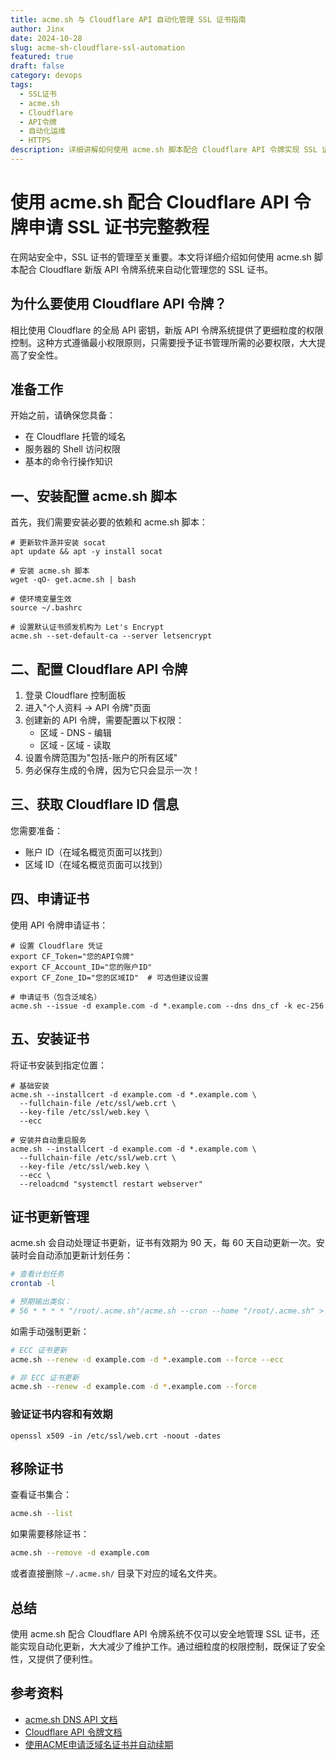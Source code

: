 ```yaml
---
title: acme.sh 与 Cloudflare API 自动化管理 SSL 证书指南
author: Jinx
date: 2024-10-28
slug: acme-sh-cloudflare-ssl-automation
featured: true
draft: false
category: devops
tags:
  - SSL证书
  - acme.sh
  - Cloudflare
  - API令牌
  - 自动化运维
  - HTTPS
description: 详细讲解如何使用 acme.sh 脚本配合 Cloudflare API 令牌实现 SSL 证书的自动化申请与更新，包括最小权限配置、证书安装部署及自动更新维护的完整实践方案
---
```


# 使用 acme.sh 配合 Cloudflare API 令牌申请 SSL 证书完整教程

在网站安全中，SSL 证书的管理至关重要。本文将详细介绍如何使用 acme.sh 脚本配合 Cloudflare 新版 API 令牌系统来自动化管理您的 SSL 证书。

## 为什么要使用 Cloudflare API 令牌？

相比使用 Cloudflare 的全局 API 密钥，新版 API 令牌系统提供了更细粒度的权限控制。这种方式遵循最小权限原则，只需要授予证书管理所需的必要权限，大大提高了安全性。

## 准备工作

开始之前，请确保您具备：

- 在 Cloudflare 托管的域名
- 服务器的 Shell 访问权限
- 基本的命令行操作知识

## 一、安装配置 acme.sh 脚本

首先，我们需要安装必要的依赖和 acme.sh 脚本：

```shell
# 更新软件源并安装 socat
apt update && apt -y install socat

# 安装 acme.sh 脚本
wget -qO- get.acme.sh | bash

# 使环境变量生效
source ~/.bashrc

# 设置默认证书颁发机构为 Let's Encrypt
acme.sh --set-default-ca --server letsencrypt
```

## 二、配置 Cloudflare API 令牌

1. 登录 Cloudflare 控制面板
2. 进入"个人资料 → API 令牌"页面
3. 创建新的 API 令牌，需要配置以下权限：
   - 区域 - DNS - 编辑
   - 区域 - 区域 - 读取
4. 设置令牌范围为"包括-账户的所有区域"
5. 务必保存生成的令牌，因为它只会显示一次！

## 三、获取 Cloudflare ID 信息

您需要准备：

- 账户 ID（在域名概览页面可以找到）
- 区域 ID（在域名概览页面可以找到）

## 四、申请证书

使用 API 令牌申请证书：

```shell
# 设置 Cloudflare 凭证
export CF_Token="您的API令牌"
export CF_Account_ID="您的账户ID"
export CF_Zone_ID="您的区域ID"  # 可选但建议设置

# 申请证书（包含泛域名）
acme.sh --issue -d example.com -d *.example.com --dns dns_cf -k ec-256
```

## 五、安装证书

将证书安装到指定位置：

```shell
# 基础安装
acme.sh --installcert -d example.com -d *.example.com \
  --fullchain-file /etc/ssl/web.crt \
  --key-file /etc/ssl/web.key \
  --ecc

# 安装并自动重启服务
acme.sh --installcert -d example.com -d *.example.com \
  --fullchain-file /etc/ssl/web.crt \
  --key-file /etc/ssl/web.key \
  --ecc \
  --reloadcmd "systemctl restart webserver"
```

## 证书更新管理

acme.sh 会自动处理证书更新，证书有效期为 90 天，每 60 天自动更新一次。安装时会自动添加更新计划任务：

```bash
# 查看计划任务
crontab -l

# 预期输出类似：
# 56 * * * * "/root/.acme.sh"/acme.sh --cron --home "/root/.acme.sh" > /dev/null
```

如需手动强制更新：

```bash
# ECC 证书更新
acme.sh --renew -d example.com -d *.example.com --force --ecc

# 非 ECC 证书更新
acme.sh --renew -d example.com -d *.example.com --force
```

### 验证证书内容和有效期

```shell
openssl x509 -in /etc/ssl/web.crt -noout -dates
```

## 移除证书

查看证书集合：

```bash
acme.sh --list
```

如果需要移除证书：

```bash
acme.sh --remove -d example.com
```

或者直接删除 `~/.acme.sh/` 目录下对应的域名文件夹。

## 总结

使用 acme.sh 配合 Cloudflare API 令牌系统不仅可以安全地管理 SSL 证书，还能实现自动化更新，大大减少了维护工作。通过细粒度的权限控制，既保证了安全性，又提供了便利性。

## 参考资料

- [acme.sh DNS API 文档](https://github.com/acmesh-official/acme.sh/wiki/dnsapi)
- [Cloudflare API 令牌文档](https://developers.cloudflare.com/api/tokens/)
- [使用ACME申请泛域名证书并自动续期](https://www.sinabc.xyz/index.php/archives/105/)
